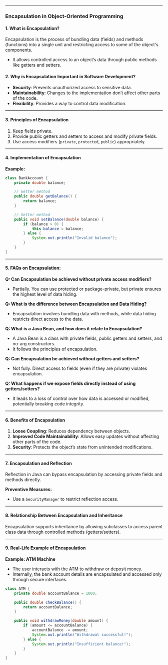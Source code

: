 
---
### **Encapsulation in Object-Oriented Programming**

#### **1. What is Encapsulation?**

Encapsulation is the process of bundling data (fields) and methods (functions) into a single unit and restricting access to some of the object's components.

- It allows controlled access to an object’s data through public methods like getters and setters.

#### **2. Why is Encapsulation Important in Software Development?**

- **Security**: Prevents unauthorized access to sensitive data.
- **Maintainability**: Changes to the implementation don’t affect other parts of the code.
- **Flexibility**: Provides a way to control data modification.

---

#### **3. Principles of Encapsulation**

1. Keep fields private.
2. Provide public getters and setters to access and modify private fields.
3. Use access modifiers (`private`, `protected`, `public`) appropriately.

---

#### **4. Implementation of Encapsulation**

**Example:**

```java
class BankAccount {
    private double balance;

    // Getter method
    public double getBalance() {
        return balance;
    }

    // Setter method
    public void setBalance(double balance) {
        if (balance > 0) {
            this.balance = balance;
        } else {
            System.out.println("Invalid balance");
        }
    }
}
```

---

#### **5. FAQs on Encapsulation:**

**Q: Can Encapsulation be achieved without private access modifiers?**

- Partially. You can use protected or package-private, but private ensures the highest level of data hiding.

**Q: What is the difference between Encapsulation and Data Hiding?**

- Encapsulation involves bundling data with methods, while data hiding restricts direct access to the data.

**Q: What is a Java Bean, and how does it relate to Encapsulation?**

- A Java Bean is a class with private fields, public getters and setters, and no-arg constructors.
- It follows the principles of encapsulation.

**Q: Can Encapsulation be achieved without getters and setters?**

- Not fully. Direct access to fields (even if they are private) violates encapsulation.

**Q: What happens if we expose fields directly instead of using getters/setters?**

- It leads to a loss of control over how data is accessed or modified, potentially breaking code integrity.

---

#### **6. Benefits of Encapsulation**

1. **Loose Coupling**: Reduces dependency between objects.
2. **Improved Code Maintainability**: Allows easy updates without affecting other parts of the code.
3. **Security**: Protects the object’s state from unintended modifications.

---

#### **7. Encapsulation and Reflection**

Reflection in Java can bypass encapsulation by accessing private fields and methods directly.

**Preventive Measures:**

- Use a `SecurityManager` to restrict reflection access.

---

#### **8. Relationship Between Encapsulation and Inheritance**

Encapsulation supports inheritance by allowing subclasses to access parent class data through controlled methods (getters/setters).

---

#### **9. Real-Life Example of Encapsulation**

**Example: ATM Machine**

- The user interacts with the ATM to withdraw or deposit money.
- Internally, the bank account details are encapsulated and accessed only through secure interfaces.

```java
class ATM {
    private double accountBalance = 1000;

    public double checkBalance() {
        return accountBalance;
    }

    public void withdrawMoney(double amount) {
        if (amount <= accountBalance) {
            accountBalance -= amount;
            System.out.println("Withdrawal successful!");
        } else {
            System.out.println("Insufficient balance!");
        }
    }
}
```
